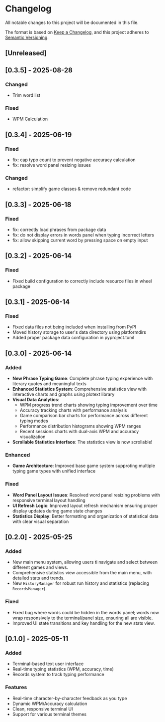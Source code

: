 # Changelog

All notable changes to this project will be documented in this file.

The format is based on [Keep a Changelog](https://keepachangelog.com/en/1.1.0/),
and this project adheres to [Semantic Versioning](https://semver.org/spec/v2.0.0.html).

## [Unreleased]

## [0.3.5] - 2025-08-28

### Changed

- Trim word list

### Fixed

- WPM Calculation

## [0.3.4] - 2025-06-19

### Fixed

- fix: cap typo count to prevent negative accuracy calculation
- fix: resolve word panel resizing issues

### Changed
- refactor: simplify game classes & remove redundant code

## [0.3.3] - 2025-06-18

### Fixed

- fix: correctly load phrases from package data
- fix: do not display errors in words panel when typing incorrect letters
- fix: allow skipping current word by pressing space on empty input

## [0.3.2] - 2025-06-14

### Fixed

- Fixed build configuration to correctly include resource files in wheel package

## [0.3.1] - 2025-06-14

### Fixed
- Fixed data files not being included when installing from PyPI
- Moved history storage to user's data directory using platformdirs
- Added proper package data configuration in pyproject.toml

## [0.3.0] - 2025-06-14

### Added
- **New Phrase Typing Game**: Complete phrase typing experience with literary quotes and meaningful texts
- **Enhanced Statistics System**: Comprehensive statistics view with interactive charts and graphs using plotext library
- **Visual Data Analytics**: 
  - WPM progress trend charts showing typing improvement over time
  - Accuracy tracking charts with performance analysis
  - Game comparison bar charts for performance across different typing modes
  - Performance distribution histograms showing WPM ranges
  - Recent sessions charts with dual-axis WPM and accuracy visualization
- **Scrollable Statistics Interface**: The statistics view is now scrollable!

### Enhanced
- **Game Architecture**: Improved base game system supproting multiple typing game types with unified interface

### Fixed
- **Word Panel Layout Issues**: Resolved word panel resizing problems with responsive terminal layout handling
- **UI Refresh Logic**: Improved layout refresh mechanism ensuring proper display updates during game state changes
- **Statistics Display**: Better formatting and organization of statistical data with clear visual separation


## [0.2.0] - 2025-05-25

### Added
- New main menu system, allowing users ti navigate and select between different games and views.
- Comprehensive statistics view accessible from the main menu, with detailed stats and trends.
- New `HistoryManager` for robust run history and statistics (replacing `RecordsManager`).

### Fixed
- Fixed bug where words could be hidden in the words panel; words now wrap responsively to the terminal/panel size, ensuring all are visible.
- Improved UI state transitions and key handling for the new stats view.


## [0.1.0] - 2025-05-11

### Added
- Terminal-based text user interface
- Real-time typing statistics (WPM, accuracy, time)
- Records system to track typing performance

### Features
- Real-time character-by-character feedback as you type
- Dynamic WPM/Accuracy calculation
- Clean, responsive terminal UI
- Support for various terminal themes
